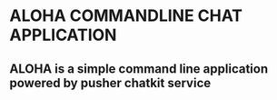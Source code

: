 # ALOHA COMMANDLINE CHAT APPLICATION    

## ALOHA is a simple command line application powered by pusher chatkit service

